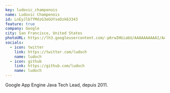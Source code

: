 ```yaml
---
key: ludovic_champenois
name: Ludovic Champenois
id: LnEyJlb7YMdzG3eGUYseDzk63343
feature: true
company: Google
city: San Francisco, United States
photoURL: https://lh3.googleusercontent.com/-p6rwIHGiabU/AAAAAAAAAAI/AAAAAAAADTc/QrvMLNsPiIY/photo.jpg
socials:
  - icon: twitter
    link: https://twitter.com/ludoch
    name: ludoch
  - icon: github
    link: https://github.com/ludoch
    name: ludoch
---
```

Google App Engine Java Tech Lead, depuis 2011.
